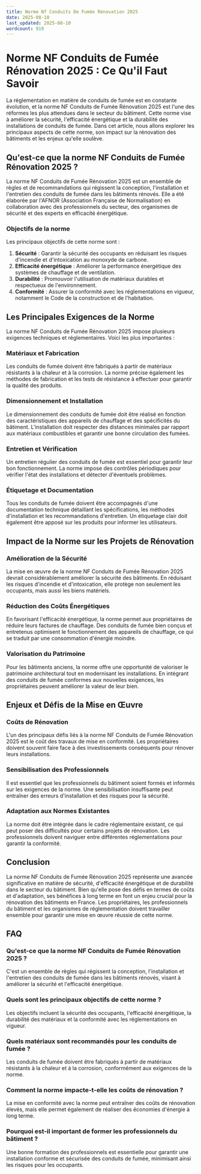 ```yaml
---
title: Norme Nf Conduits De Fumée Rénovation 2025
date: 2025-08-10
last_updated: 2025-08-10
wordcount: 919
---
```


# Norme NF Conduits de Fumée Rénovation 2025 : Ce Qu'il Faut Savoir

La réglementation en matière de conduits de fumée est en constante évolution, et la norme NF Conduits de Fumée Rénovation 2025 est l'une des réformes les plus attendues dans le secteur du bâtiment. Cette norme vise à améliorer la sécurité, l'efficacité énergétique et la durabilité des installations de conduits de fumée. Dans cet article, nous allons explorer les principaux aspects de cette norme, son impact sur la rénovation des bâtiments et les enjeux qu'elle soulève.

## Qu'est-ce que la norme NF Conduits de Fumée Rénovation 2025 ?

La norme NF Conduits de Fumée Rénovation 2025 est un ensemble de règles et de recommandations qui régissent la conception, l'installation et l'entretien des conduits de fumée dans les bâtiments rénovés. Elle a été élaborée par l'AFNOR (Association Française de Normalisation) en collaboration avec des professionnels du secteur, des organismes de sécurité et des experts en efficacité énergétique.

### Objectifs de la norme

Les principaux objectifs de cette norme sont :

1. **Sécurité** : Garantir la sécurité des occupants en réduisant les risques d'incendie et d'intoxication au monoxyde de carbone.
2. **Efficacité énergétique** : Améliorer la performance énergétique des systèmes de chauffage et de ventilation.
3. **Durabilité** : Promouvoir l'utilisation de matériaux durables et respectueux de l'environnement.
4. **Conformité** : Assurer la conformité avec les réglementations en vigueur, notamment le Code de la construction et de l'habitation.

## Les Principales Exigences de la Norme

La norme NF Conduits de Fumée Rénovation 2025 impose plusieurs exigences techniques et réglementaires. Voici les plus importantes :

### Matériaux et Fabrication

Les conduits de fumée doivent être fabriqués à partir de matériaux résistants à la chaleur et à la corrosion. La norme précise également les méthodes de fabrication et les tests de résistance à effectuer pour garantir la qualité des produits.

### Dimensionnement et Installation

Le dimensionnement des conduits de fumée doit être réalisé en fonction des caractéristiques des appareils de chauffage et des spécificités du bâtiment. L'installation doit respecter des distances minimales par rapport aux matériaux combustibles et garantir une bonne circulation des fumées.

### Entretien et Vérification

Un entretien régulier des conduits de fumée est essentiel pour garantir leur bon fonctionnement. La norme impose des contrôles périodiques pour vérifier l'état des installations et détecter d'éventuels problèmes.

### Étiquetage et Documentation

Tous les conduits de fumée doivent être accompagnés d'une documentation technique détaillant les spécifications, les méthodes d'installation et les recommandations d'entretien. Un étiquetage clair doit également être apposé sur les produits pour informer les utilisateurs.

## Impact de la Norme sur les Projets de Rénovation

### Amélioration de la Sécurité

La mise en œuvre de la norme NF Conduits de Fumée Rénovation 2025 devrait considérablement améliorer la sécurité des bâtiments. En réduisant les risques d'incendie et d'intoxication, elle protège non seulement les occupants, mais aussi les biens matériels.

### Réduction des Coûts Énergétiques

En favorisant l'efficacité énergétique, la norme permet aux propriétaires de réduire leurs factures de chauffage. Des conduits de fumée bien conçus et entretenus optimisent le fonctionnement des appareils de chauffage, ce qui se traduit par une consommation d'énergie moindre.

### Valorisation du Patrimoine

Pour les bâtiments anciens, la norme offre une opportunité de valoriser le patrimoine architectural tout en modernisant les installations. En intégrant des conduits de fumée conformes aux nouvelles exigences, les propriétaires peuvent améliorer la valeur de leur bien.

## Enjeux et Défis de la Mise en Œuvre

### Coûts de Rénovation

L'un des principaux défis liés à la norme NF Conduits de Fumée Rénovation 2025 est le coût des travaux de mise en conformité. Les propriétaires doivent souvent faire face à des investissements conséquents pour rénover leurs installations.

### Sensibilisation des Professionnels

Il est essentiel que les professionnels du bâtiment soient formés et informés sur les exigences de la norme. Une sensibilisation insuffisante peut entraîner des erreurs d'installation et des risques pour la sécurité.

### Adaptation aux Normes Existantes

La norme doit être intégrée dans le cadre réglementaire existant, ce qui peut poser des difficultés pour certains projets de rénovation. Les professionnels doivent naviguer entre différentes réglementations pour garantir la conformité.

## Conclusion

La norme NF Conduits de Fumée Rénovation 2025 représente une avancée significative en matière de sécurité, d'efficacité énergétique et de durabilité dans le secteur du bâtiment. Bien qu'elle pose des défis en termes de coûts et d'adaptation, ses bénéfices à long terme en font un enjeu crucial pour la rénovation des bâtiments en France. Les propriétaires, les professionnels du bâtiment et les organismes de réglementation doivent travailler ensemble pour garantir une mise en œuvre réussie de cette norme.

## FAQ

### Qu'est-ce que la norme NF Conduits de Fumée Rénovation 2025 ?

C'est un ensemble de règles qui régissent la conception, l'installation et l'entretien des conduits de fumée dans les bâtiments rénovés, visant à améliorer la sécurité et l'efficacité énergétique.

### Quels sont les principaux objectifs de cette norme ?

Les objectifs incluent la sécurité des occupants, l'efficacité énergétique, la durabilité des matériaux et la conformité avec les réglementations en vigueur.

### Quels matériaux sont recommandés pour les conduits de fumée ?

Les conduits de fumée doivent être fabriqués à partir de matériaux résistants à la chaleur et à la corrosion, conformément aux exigences de la norme.

### Comment la norme impacte-t-elle les coûts de rénovation ?

La mise en conformité avec la norme peut entraîner des coûts de rénovation élevés, mais elle permet également de réaliser des économies d'énergie à long terme.

### Pourquoi est-il important de former les professionnels du bâtiment ?

Une bonne formation des professionnels est essentielle pour garantir une installation conforme et sécurisée des conduits de fumée, minimisant ainsi les risques pour les occupants.